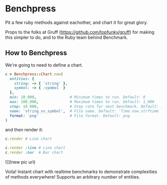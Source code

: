 Benchpress
==========

Pit a few ruby methods against eachother, and chart it for great glory.

Props to the folks at Gruff (https://github.com/topfunky/gruff) for making this simpler to do, and to the Ruby team behind Benchmark.

## How to Benchpress

We're going to need to define a chart.

```ruby
c = Benchpress::Chart.new(
  entities: {
    string: -> { 'string' },
    symbol: -> { :symbol  }
  },
  min: 10_000,               # Minimum times to run. Default: 0
  max: 100_000,              # Maximum times to run. Default: 1_000
  step: 10_000,              # Step rate for next benchmark. Default: 1
  name: 'string_vs_symbol',  # File name. Default: 'Time.now.strftime '%Y-%m-%d-%H:%M:%S''
  format: 'png'              # File format. Default: png
)
```

and then render it:
```ruby
c.render # Line chart

c.render :line # Line chart
c.render :bar  # Bar chart
```

![](new pic url)

Voila! Instant chart with realtime benchmarks to demonstrate complexities of methods everywhere! Supports an arbitrary number of entities.
